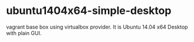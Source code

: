 ubuntu1404x64-simple-desktop
============================

vagrant base box using virtualbox provider.  It is Ubuntu 14.04 x64 Desktop with plain GUI.
